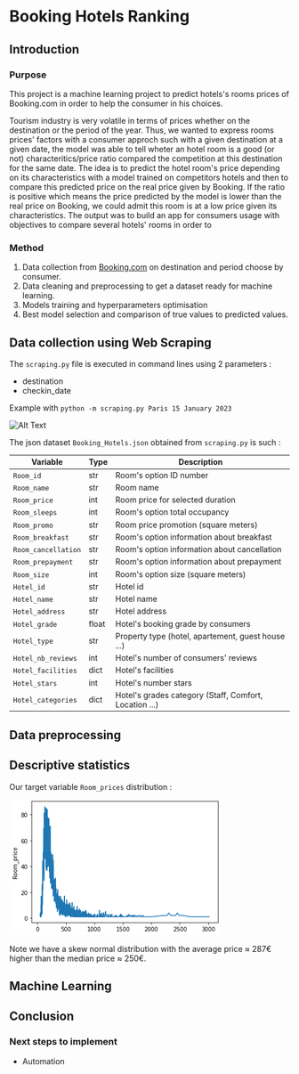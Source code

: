 # Booking Hotels Ranking

## Introduction

### Purpose

This project is a machine learning project to predict hotels's rooms prices of Booking.com in order to help the consumer in his choices.

Tourism industry is very volatile in terms of prices whether on the destination or the period of the year. Thus, we wanted to express rooms prices' factors with a consumer approch such with a given destination at a given date, the model was able to tell wheter an hotel room is a good (or not) characteritics/price ratio compared the competition at this destination for the same date. The idea is to predict the hotel room's price depending on its characteristics with a model trained on competitors hotels and then to compare this predicted price on the real price given by Booking. If the ratio is positive which means the price predicted by the model is lower than the real price on Booking, we could admit this room is at a low price given its characteristics. The output was to build an app for consumers usage with objectives to compare several hotels' rooms in order to

### Method

1. Data collection from [Booking.com](https://www.booking.com/en-gb/) on destination and period choose by consumer.
2. Data cleaning and preprocessing to get a dataset ready for machine learning.
3. Models training and hyperparameters optimisation
4. Best model selection and comparison of true values to predicted values.

## Data collection using Web Scraping

The `scraping.py` file is executed in command lines using 2 parameters :

- destination
- checkin_date

Example with `python -m scraping.py Paris 15 January 2023`

![Alt Text](.gif)

The json dataset `Booking_Hotels.json` obtained from `scraping.py` is such :

| Variable            | Type  | Description                                            |
| ------------------- | ----- | ------------------------------------------------------ |
| `Room_id`           | str   | Room's option ID number                                |
| `Room_name`         | str   | Room name                                              |
| `Room_price`        | int   | Room price for selected duration                       |
| `Room_sleeps`       | int   | Room's option total occupancy                          |
| `Room_promo`        | str   | Room price promotion (square meters)                   |
| `Room_breakfast`    | str   | Room's option information about breakfast              |
| `Room_cancellation` | str   | Room's option information about cancellation           |
| `Room_prepayment`   | str   | Room's option information about prepayment             |
| `Room_size`         | int   | Room's option size (square meters)                     |
| `Hotel_id`          | str   | Hotel id                                               |
| `Hotel_name`        | str   | Hotel name                                             |
| `Hotel_address`     | str   | Hotel address                                          |
| `Hotel_grade`       | float | Hotel's booking grade by consumers                     |
| `Hotel_type`        | str   | Property type (hotel, apartement, guest house ...)     |
| `Hotel_nb_reviews`  | int   | Hotel's number of consumers' reviews                   |
| `Hotel_facilities`  | dict  | Hotel's facilities                                     |
| `Hotel_stars`       | int   | Hotel's number stars                                   |
| `Hotel_categories`  | dict  | Hotel's grades category (Staff, Comfort, Location ...) |

## Data preprocessing

## Descriptive statistics

Our target variable `Room_prices` distribution :

<img src = "booking_machine_learning/img/capture_prices.png" />

Note we have a skew normal distribution with the average price $\approx$ 287€ higher than the median price $\approx$ 250€.

## Machine Learning

## Conclusion

### Next steps to implement

- Automation
